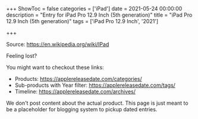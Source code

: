 +++
ShowToc = false
categories = ['iPad']
date = 2021-05-24 00:00:00
description = "Entry for iPad Pro 12.9 Inch (5th generation)"
title = "iPad Pro 12.9 Inch (5th generation)"
tags = ['iPad Pro 12.9 Inch', '2021']

+++

Source: https://en.wikipedia.org/wiki/IPad

Feeling lost?

You might want to checkout these links:
- Products: https://applereleasedate.com/categories/
- Sub-products with Year filter: https://applereleasedate.com/tags/
- Timeline: https://applereleasedate.com/archives/

We don't post content about the actual product. 
This page is just meant to be a placeholder for blogging system to pickup dated entries. 


